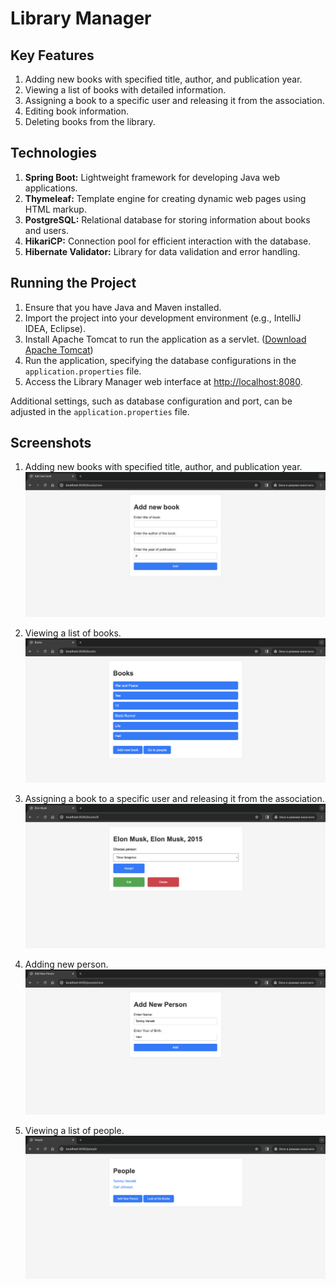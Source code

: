 Library Manager
===============

Key Features
------------

1.  Adding new books with specified title, author, and publication year.
2.  Viewing a list of books with detailed information.
3.  Assigning a book to a specific user and releasing it from the association.
4.  Editing book information.
5.  Deleting books from the library.

Technologies
------------

1.  **Spring Boot:** Lightweight framework for developing Java web applications.
2.  **Thymeleaf:** Template engine for creating dynamic web pages using HTML markup.
3.  **PostgreSQL:** Relational database for storing information about books and users.
4.  **HikariCP:** Connection pool for efficient interaction with the database.
5.  **Hibernate Validator:** Library for data validation and error handling.

Running the Project
-------------------

1.  Ensure that you have Java and Maven installed.
2.  Import the project into your development environment (e.g., IntelliJ IDEA, Eclipse).
3.  Install Apache Tomcat to run the application as a servlet. ([Download Apache Tomcat](http://tomcat.apache.org/))
4.  Run the application, specifying the database configurations in the `application.properties` file.
5.  Access the Library Manager web interface at [http://localhost:8080](http://localhost:8080).

Additional settings, such as database configuration and port, can be adjusted in the `application.properties` file.

Screenshots
-------------------

1. Adding new books with specified title, author, and publication year.
   ![Add Book](images/add_book.png)

2. Viewing a list of books.
   ![View Books](images/books.png)

3. Assigning a book to a specific user and releasing it from the association.
   ![Assign Book](images/assign.png)

4. Adding new person.
   ![Add Person](images/add_person.png)

5. Viewing a list of people.
   ![Add Person](images/people.png)